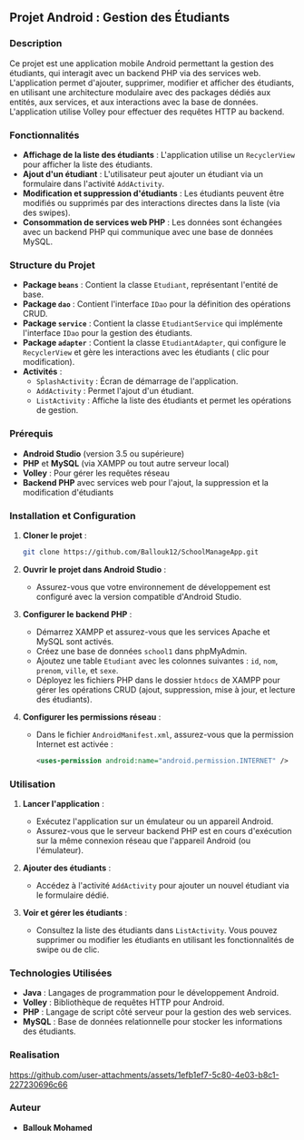 ## Projet Android : Gestion des Étudiants

### Description

Ce projet est une application mobile Android permettant la gestion des étudiants, qui interagit avec un backend PHP via des services web. L'application permet d'ajouter, supprimer, modifier et afficher des étudiants, en utilisant une architecture modulaire avec des packages dédiés aux entités, aux services, et aux interactions avec la base de données. L'application utilise Volley pour effectuer des requêtes HTTP au backend.

### Fonctionnalités

- **Affichage de la liste des étudiants** : L'application utilise un `RecyclerView` pour afficher la liste des étudiants.
- **Ajout d'un étudiant** : L'utilisateur peut ajouter un étudiant via un formulaire dans l'activité `AddActivity`.
- **Modification et suppression d'étudiants** : Les étudiants peuvent être modifiés ou supprimés par des interactions directes dans la liste (via des swipes).
- **Consommation de services web PHP** : Les données sont échangées avec un backend PHP qui communique avec une base de données MySQL.

### Structure du Projet

- **Package `beans`** : Contient la classe `Etudiant`, représentant l'entité de base.
- **Package `dao`** : Contient l'interface `IDao` pour la définition des opérations CRUD.
- **Package `service`** : Contient la classe `EtudiantService` qui implémente l'interface `IDao` pour la gestion des étudiants.
- **Package `adapter`** : Contient la classe `EtudiantAdapter`, qui configure le `RecyclerView` et gère les interactions avec les étudiants ( clic pour modification).
- **Activités** :
  - `SplashActivity` : Écran de démarrage de l'application.
  - `AddActivity` : Permet l'ajout d'un étudiant.
  - `ListActivity` : Affiche la liste des étudiants et permet les opérations de gestion.

### Prérequis

- **Android Studio** (version 3.5 ou supérieure)
- **PHP** et **MySQL** (via XAMPP ou tout autre serveur local)
- **Volley** : Pour gérer les requêtes réseau
- **Backend PHP** avec services web pour l'ajout, la suppression et la modification d'étudiants

### Installation et Configuration

1. **Cloner le projet** :
   ```bash
   git clone https://github.com/Ballouk12/SchoolManageApp.git
2. **Ouvrir le projet dans Android Studio** :
   - Assurez-vous que votre environnement de développement est configuré avec la version compatible d'Android Studio.

3. **Configurer le backend PHP** :
   - Démarrez XAMPP et assurez-vous que les services Apache et MySQL sont activés.
   - Créez une base de données `school1` dans phpMyAdmin.
   - Ajoutez une table `Etudiant` avec les colonnes suivantes : `id`, `nom`, `prenom`, `ville`, et `sexe`.
   - Déployez les fichiers PHP dans le dossier `htdocs` de XAMPP pour gérer les opérations CRUD (ajout, suppression, mise à jour, et lecture des étudiants).

4. **Configurer les permissions réseau** :
   - Dans le fichier `AndroidManifest.xml`, assurez-vous que la permission Internet est activée :
     ```xml
     <uses-permission android:name="android.permission.INTERNET" />
     ```

### Utilisation

1. **Lancer l'application** :
   - Exécutez l'application sur un émulateur ou un appareil Android.
   - Assurez-vous que le serveur backend PHP est en cours d'exécution sur la même connexion réseau que l'appareil Android (ou l'émulateur).
  
2. **Ajouter des étudiants** :
   - Accédez à l'activité `AddActivity` pour ajouter un nouvel étudiant via le formulaire dédié.

3. **Voir et gérer les étudiants** :
   - Consultez la liste des étudiants dans `ListActivity`. Vous pouvez supprimer ou modifier les étudiants en utilisant les fonctionnalités de swipe ou de clic.

### Technologies Utilisées

- **Java** : Langages de programmation pour le développement Android.
- **Volley** : Bibliothèque de requêtes HTTP pour Android.
- **PHP** : Langage de script côté serveur pour la gestion des web services.
- **MySQL** : Base de données relationnelle pour stocker les informations des étudiants.

### Realisation 

https://github.com/user-attachments/assets/1efb1ef7-5c80-4e03-b8c1-227230696c66

### Auteur

- **Ballouk Mohamed**

